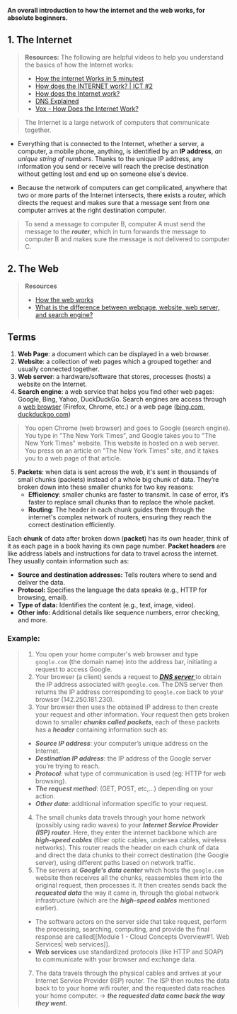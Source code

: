 **An overall introduction to how the internet and the web works, for absolute beginners.** 
## 1. The Internet 
> **Resources:**
> The following are helpful videos to help you understand the basics of how the Internet works: 
>  
> - [How the internet Works in 5 minutest](https://www.youtube.com/watch?v=7_LPdttKXPc&t=46s)
> - [How does the INTERNET work? | ICT #2](https://www.youtube.com/watch?v=x3c1ih2NJEg) 
> - [How does the Internet work?](https://developer.mozilla.org/en-US/docs/Learn/Common_questions/Web_mechanics/How_does_the_Internet_work) 
> - [DNS Explained](https://www.youtube.com/watch?v=72snZctFFtA&t=45s) 
> - [Vox - How Does the Internet Work?](https://www.youtube.com/watch?v=TNQsmPf24go) 

>The Internet is a large network of computers that communicate together. 

* Everything that is connected to the Internet, whether a server, a computer, a mobile phone, anything, is identified by an **IP address**, *an unique string of numbers*. Thanks to the unique IP address, any information you send or receive will reach the precise destination without getting lost and end up on someone else's device. 

* Because the network of computers can get complicated, anywhere that two or more parts of the Internet intersects, there exists a *router,* which directs the request and makes sure that a message sent from one computer arrives at the right destination computer.

> To send a message to computer B, computer A must send the message to the ***router***, which in turn forwards the message to computer B and makes sure the message is not delivered to computer C.
## 2. The Web
> **Resources**
> - [How the web works](https://developer.mozilla.org/en-US/docs/Learn/Getting_started_with_the_web/How_the_Web_works#clients_and_servers) 
> - [What is the difference between webpage, website, web server, and search engine?](https://developer.mozilla.org/en-US/docs/Learn/Common_questions/Web_mechanics/Pages_sites_servers_and_search_engines) 
## Terms
1. **Web Page**: a document which can be displayed in a web browser. 
2. **Website**: a collection of web pages which a grouped together and usually connected together. 
3. **Web server**: a hardware/software that stores, processes (hosts) a website on the Internet. 
4. **Search engine**: a web service that helps you find other web pages: Google, Bing, Yahoo, DuckDuckGo. Search engines are access through a [web browser](https://www.youtube.com/watch?v=BrXPcaRlBqo) (Firefox, Chrome, etc.) or a web page ([bing.com](https://www.bing.com/), [duckduckgo.com](https://duckduckgo.com/))
> You open Chrome (web browser) and goes to Google (search engine). You type in "The New York Times", and Google takes you to "The New York Times" website. This website is hosted on a web server. You press on an article on "The New York Times" site, and it takes you to a web page of that article. 

5. **Packets**: when data is sent across the web, it's sent in thousands of small chunks (packets) instead of a whole big chunk of data. They’re broken down into these smaller chunks for two key reasons: 
	* **Efficiency**: smaller chunks are faster to transmit. In case of error, it’s faster to replace small chunks than to replace the whole packet. 
	* **Routing**: The header in each chunk guides them through the internet's complex network of routers, ensuring they reach the correct destination efficiently.

Each **chunk** of data after broken down (**packet**) has its own header, think of it as each page in a book having its own page number.
**Packet headers** are like address labels and instructions for data to travel across the internet. They usually contain information such as: 
- **Source and destination addresses:** Tells routers where to send and deliver the data.
- **Protocol:** Specifies the language the data speaks (e.g., HTTP for browsing, email).
- **Type of data:** Identifies the content (e.g., text, image, video).
- **Other info:** Additional details like sequence numbers, error checking, and more.
### Example:
> 1. You open your home computer's web browser and type `google.com` (the domain name) into the address bar, initiating a request to access Google.
> 2. Your browser (a client) sends a request to [***DNS server*** ](https://developer.mozilla.org/en-US/docs/Learn/Common_questions/Web_mechanics/What_is_a_domain_name#how_does_a_dns_request_work)to obtain the IP address associated with `google.com`. The DNS server then returns the IP address corresponding to `google.com` back to your browser (142.250.181.230). 
> 3. Your browser then uses the obtained IP address to then create your request and other information. Your request then gets broken down to smaller ***chunks called packets***, each of these packets has a ***header*** containing information such as: 
> 	* ***Source IP address***: your computer’s unique address on the Internet. 
> 	* ***Destination IP address***: the IP address of the Google server you’re trying to reach. 
> 	* ***Protocol***: what type of communication is used (eg: HTTP for web browsing).
> 	* ***The request method***: (GET, POST, etc,…) depending on your action. 
> 	* ***Other data*:** additional information specific to your request. 
> 4. The small chunks data travels through your home network (possibly using radio waves) to your ***Internet Service Provider (ISP) router***. Here, they enter the internet backbone which are ***high-speed cables*** (fiber optic cables, undersea cables, wireless networks). 
> This router reads the header on each chunk of data and direct the data chunks to their correct destination (the Google server), using different paths based on network traffic. 
> 6. The servers at ***Google's data center*** which hosts the `google.com` website then receives all the chunks, reassembles them into the original request, then processes it. It then creates sends back the ***requested data*** the way it came in, through the global network infrastructure (which are the ***high-speed cables*** mentioned earlier). 
> 	* The software actors on the server side that take request, perform the processing, searching, computing, and provide the final response are called[[Module 1 - Cloud Concepts Overview#1. Web Services| web services]].
> 	* **Web services** use standardized protocols (like HTTP and SOAP) to communicate with your browser and exchange data.
> 7. The data travels through the physical cables and arrives at your Internet Service Provider (ISP) router. The ISP then routes the data back to to your home wifi router, and the requested data reaches your home computer. 
> → ***the requested data came back the way they went.*** 
